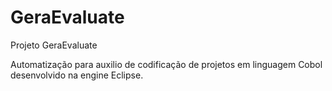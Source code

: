 # GeraEvaluate

Projeto GeraEvaluate

Automatização para auxilio de codificação de projetos em linguagem Cobol desenvolvido na engine Eclipse.

